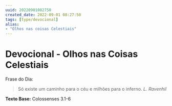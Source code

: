 ```yaml
---
uuid: 20220901082750
created_date: 2022-09-01 08:27:50
tags: [type/devocional]
alias:
- "Olhos nas coisas Celestiais"
---
```


# Devocional - Olhos nas Coisas Celestiais

Frase do Dia: 
> Só existe um caminho para o céu e milhões para o inferno.
> *L. Ravenhil*

**Texto Base:** Colossenses 3.1-6

